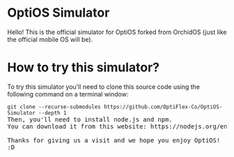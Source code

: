 # OptiOS Simulator

Hello! This is the official simulator for OptiOS forked from OrchidOS (just like the official mobile OS will be).

# How to try this simulator?

To try this simulator you'll need to clone this source code using the following command on a terminal window:
<pre><code>git clone --recurse-submodules https://github.com/OptiFlex-Co/OptiOS-Simulator --depth 1</code>
Then, you'll need to install node.js and npm.
You can download it from this website: https://nodejs.org/en/download, after that, you need to open the cloned folder of the OptiOS Simulator on a terminal and run 2 commands:  

Thanks for giving us a visit and we hope you enjoy OptiOS!
:D
